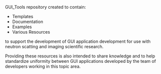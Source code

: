 GUI_Tools repository created to contain:
* Templates
* Documentation
* Examples
* Various Resources

to support the development of GUI application development for use with 
neutron scatting and imaging scientific research.

Providing these resources is also intended to share knowledge and to help 
standardize uniformity between GUI applications developed by the team of 
developers working in this topic area.